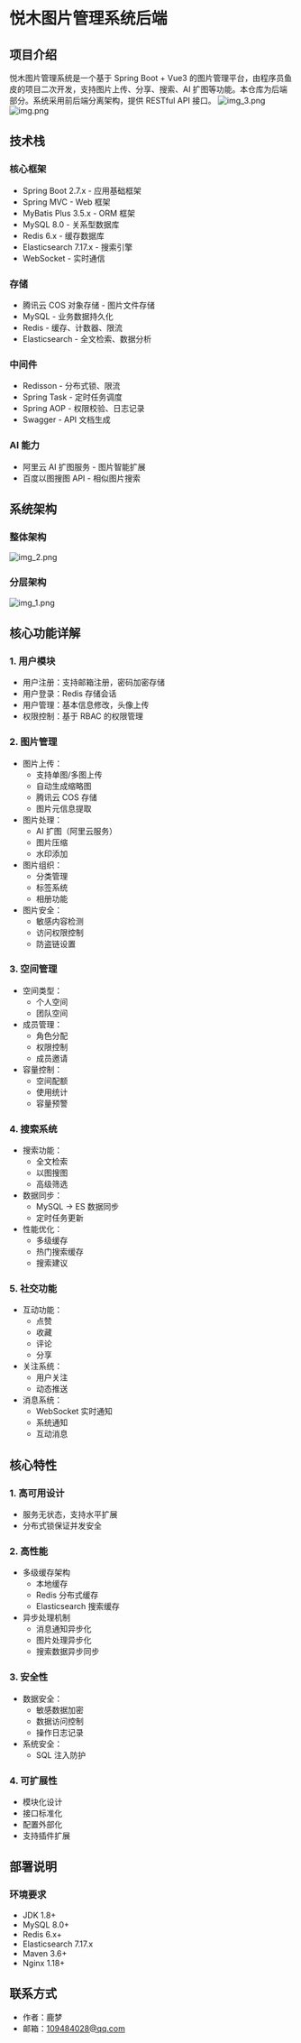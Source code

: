 # 悦木图片管理系统后端

## 项目介绍
悦木图片管理系统是一个基于 Spring Boot + Vue3 的图片管理平台，由程序员鱼皮的项目二次开发，支持图片上传、分享、搜索、AI 扩图等功能。本仓库为后端部分。系统采用前后端分离架构，提供 RESTful API 接口。
![img_3.png](pictures/img_3.png)
![img.png](pictures/img.png)

## 技术栈

### 核心框架
- Spring Boot 2.7.x - 应用基础框架
- Spring MVC - Web 框架
- MyBatis Plus 3.5.x - ORM 框架
- MySQL 8.0 - 关系型数据库
- Redis 6.x - 缓存数据库
- Elasticsearch 7.17.x - 搜索引擎
- WebSocket - 实时通信

### 存储
- 腾讯云 COS 对象存储 - 图片文件存储
- MySQL - 业务数据持久化
- Redis - 缓存、计数器、限流
- Elasticsearch - 全文检索、数据分析

### 中间件
- Redisson - 分布式锁、限流
- Spring Task - 定时任务调度
- Spring AOP - 权限校验、日志记录
- Swagger - API 文档生成

### AI 能力
- 阿里云 AI 扩图服务 - 图片智能扩展
- 百度以图搜图 API - 相似图片搜索

## 系统架构

### 整体架构
![img_2.png](pictures/img_2.png)

### 分层架构
![img_1.png](pictures/img_1.png)


## 核心功能详解

### 1. 用户模块
- 用户注册：支持邮箱注册，密码加密存储
- 用户登录：Redis 存储会话
- 用户管理：基本信息修改，头像上传
- 权限控制：基于 RBAC 的权限管理

### 2. 图片管理
- 图片上传：
    - 支持单图/多图上传
    - 自动生成缩略图
    - 腾讯云 COS 存储
    - 图片元信息提取
- 图片处理：
    - AI 扩图（阿里云服务）
    - 图片压缩
    - 水印添加
- 图片组织：
    - 分类管理
    - 标签系统
    - 相册功能
- 图片安全：
    - 敏感内容检测
    - 访问权限控制
    - 防盗链设置

### 3. 空间管理
- 空间类型：
    - 个人空间
    - 团队空间
- 成员管理：
    - 角色分配
    - 权限控制
    - 成员邀请
- 容量控制：
    - 空间配额
    - 使用统计
    - 容量预警

### 4. 搜索系统
- 搜索功能：
    - 全文检索
    - 以图搜图
    - 高级筛选
- 数据同步：
    - MySQL -> ES 数据同步
    - 定时任务更新
- 性能优化：
    - 多级缓存
    - 热门搜索缓存
    - 搜索建议

### 5. 社交功能
- 互动功能：
    - 点赞
    - 收藏
    - 评论
    - 分享
- 关注系统：
    - 用户关注
    - 动态推送
- 消息系统：
    - WebSocket 实时通知
    - 系统通知
    - 互动消息

## 核心特性

### 1. 高可用设计
- 服务无状态，支持水平扩展
- 分布式锁保证并发安全

### 2. 高性能
- 多级缓存架构
    - 本地缓存
    - Redis 分布式缓存
    - Elasticsearch 搜索缓存
- 异步处理机制
    - 消息通知异步化
    - 图片处理异步化
    - 搜索数据异步同步

### 3. 安全性
- 数据安全：
    - 敏感数据加密
    - 数据访问控制
    - 操作日志记录
- 系统安全：
    - SQL 注入防护

### 4. 可扩展性
- 模块化设计
- 接口标准化
- 配置外部化
- 支持插件扩展

## 部署说明

### 环境要求
- JDK 1.8+
- MySQL 8.0+
- Redis 6.x+
- Elasticsearch 7.17.x
- Maven 3.6+
- Nginx 1.18+

## 联系方式
- 作者：鹿梦
- 邮箱：109484028@qq.com





